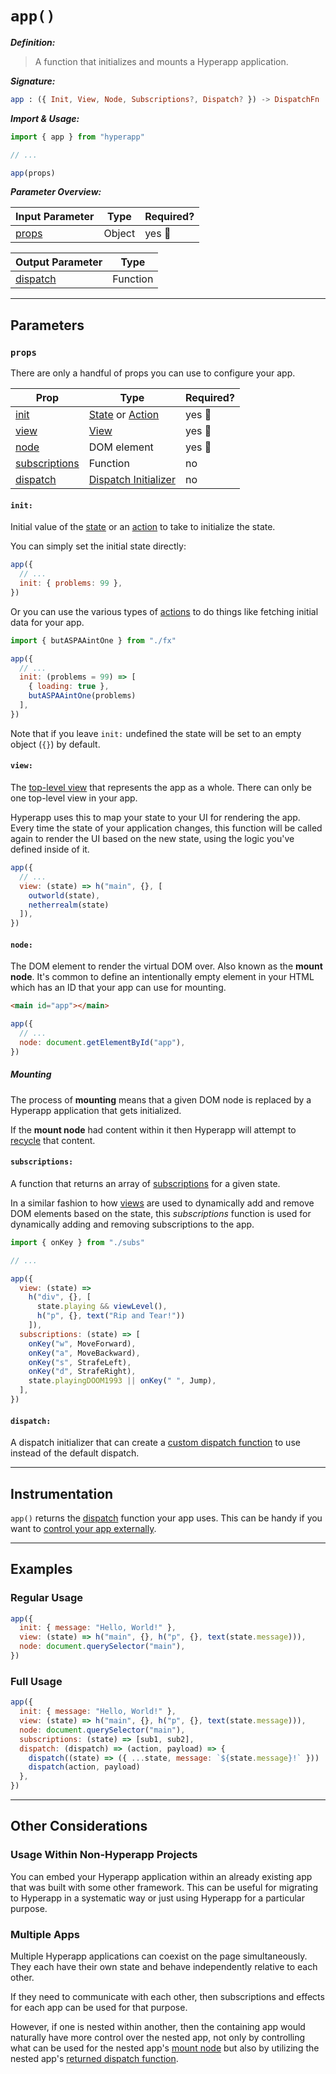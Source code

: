 # `app()`

**_Definition:_**

> A function that initializes and mounts a Hyperapp application.

**_Signature:_**

```elm
app : ({ Init, View, Node, Subscriptions?, Dispatch? }) -> DispatchFn
```

**_Import & Usage:_**

```js
import { app } from "hyperapp"

// ...

app(props)
```

**_Parameter Overview:_**

| Input Parameter | Type   | Required? |
| --------------- | ------ | --------- |
| [props](#props) | Object | yes :100: |

| Output Parameter                        | Type     |
| --------------------------------------- | -------- |
| [dispatch](../architecture/dispatch.md) | Function |

---

## Parameters

### `props`

There are only a handful of props you can use to configure your app.

| Prop                            | Type                                                                      | Required? |
| ------------------------------- | ------------------------------------------------------------------------- | --------- |
| [init](#init)                   | [State](../architecture/state.md) or [Action](../architecture/actions.md) | yes :100: |
| [view](#view)                   | [View](../architecture/views.md)                                          | yes :100: |
| [node](#node)                   | DOM element                                                               | yes :100: |
| [subscriptions](#subscriptions) | Function                                                                  | no        |
| [dispatch](#dispatch)           | [Dispatch Initializer](../architecture/dispatch.md#dispatch-initializer)  | no        |

#### `init:`

Initial value of the [state](../architecture/state.md) or an [action](../architecture/actions.md) to take to initialize the state.

You can simply set the initial state directly:

```js
app({
  // ...
  init: { problems: 99 },
})
```

<!-- The initial state is a play on Jay-Z's song "99 Problems". -->

Or you can use the various types of [actions](../architecture/actions.md) to do things like fetching initial data for your app.

```js
import { butASPAAintOne } from "./fx"

app({
  // ...
  init: (problems = 99) => [
    { loading: true }, 
    butASPAAintOne(problems)
  ],
})
```

<!-- The initial action taken is a play on Jay-Z's song "99 Problems". -->

Note that if you leave `init:` undefined the state will be set to an empty object (`{}`) by default.

#### `view:`

The [top-level view](../architecture/views.md#top-level-view) that represents the app as a whole. There can only be one top-level view in your app.

Hyperapp uses this to map your state to your UI for rendering the app. Every time the state of your application changes, this function will be called again to render the UI based on the new state, using the logic you've defined inside of it.

```js
app({
  // ...
  view: (state) => h("main", {}, [
    outworld(state), 
    netherrealm(state)
  ]),
})
```

<!-- "Outworld" and "Netherrealm" are two of several realms in the "Mortal Kombat" videogame series. -->

#### `node:`

The DOM element to render the virtual DOM over. Also known as the **mount node**. It's common to define an intentionally empty element in your HTML which has an ID that your app can use for mounting.

```html
<main id="app"></main>
```

```js
app({
  // ...
  node: document.getElementById("app"),
})
```

##### Mounting

The process of **mounting** means that a given DOM node is replaced by a Hyperapp application that gets initialized.

If the **mount node** had content within it then Hyperapp will attempt to [recycle](../architecture/views.md#recycling) that content.

#### `subscriptions:`

A function that returns an array of [subscriptions](../architecture/subscriptions.md) for a given state.

In a similar fashion to how [views](../architecture/views.md) are used to dynamically add and remove DOM elements based on the state, this _subscriptions_ function is used for dynamically adding and removing subscriptions to the app.

```js
import { onKey } from "./subs"

// ...

app({
  view: (state) => 
    h("div", {}, [
      state.playing && viewLevel(), 
      h("p", {}, text("Rip and Tear!"))
    ]),
  subscriptions: (state) => [
    onKey("w", MoveForward),
    onKey("a", MoveBackward),
    onKey("s", StrafeLeft),
    onKey("d", StrafeRight),
    state.playingDOOM1993 || onKey(" ", Jump),
  ],
})
```

<!-- The 1993 videogame DOOM did not have jumping as a movement option. "Rip and Tear!" was one of the infamous quotes of the protagonist DoomGuy in the 1996 Doom comic "Knee Deep in the Dead". -->

#### `dispatch:`

A dispatch initializer that can create a [custom dispatch function](../architecture/dispatch.md#custom-dispatching) to use instead of the default dispatch.

---

## Instrumentation

`app()` returns the [dispatch](../architecture/dispatch.md) function your app uses. This can be handy if you want to [control your app externally](#usage-within-non-hyperapp-projects).

---

## Examples

### Regular Usage

```js
app({
  init: { message: "Hello, World!" },
  view: (state) => h("main", {}, h("p", {}, text(state.message))),
  node: document.querySelector("main"),
})
```

<!-- A "Hello, World!" program is traditionally the first program you would write when learning a new programming language. -->

### Full Usage

```js
app({
  init: { message: "Hello, World!" },
  view: (state) => h("main", {}, h("p", {}, text(state.message))),
  node: document.querySelector("main"),
  subscriptions: (state) => [sub1, sub2],
  dispatch: (dispatch) => (action, payload) => {
    dispatch((state) => ({ ...state, message: `${state.message}!` }))
    dispatch(action, payload)
  },
})
```

---

## Other Considerations

### Usage Within Non-Hyperapp Projects

You can embed your Hyperapp application within an already existing app that was built with some other framework. This can be useful for migrating to Hyperapp in a systematic way or just using Hyperapp for a particular purpose.

### Multiple Apps

Multiple Hyperapp applications can coexist on the page simultaneously. They each have their own state and behave independently relative to each other.

If they need to communicate with each other, then subscriptions and effects for each app can be used for that purpose.

However, if one is nested within another, then the containing app would naturally have more control over the nested app, not only by controlling what can be used for the nested app's [mount node](#node) but also by utilizing the nested app's [returned dispatch function](#instrumentation).
